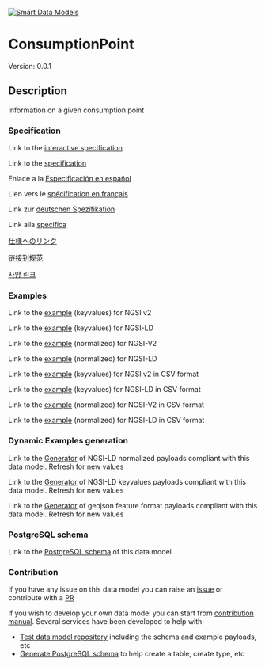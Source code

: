 [![Smart Data Models](https://smartdatamodels.org/wp-content/uploads/2022/01/SmartDataModels_logo.png "Logo")](https://smartdatamodels.org)
# ConsumptionPoint
Version: 0.0.1

## Description 

Information on a given consumption point
### Specification

Link to the [interactive specification](https://swagger.lab.fiware.org/?url=https://smart-data-models.github.io/dataModel.Consumption/ConsumptionPoint/swagger.yaml)

Link to the [specification](https://github.com/smart-data-models/dataModel.Consumption/blob/master/ConsumptionPoint/doc/spec.md)

Enlace a la [Especificación en español](https://github.com/smart-data-models/dataModel.Consumption/blob/master/ConsumptionPoint/doc/spec_ES.md)

Lien vers le [spécification en français](https://github.com/smart-data-models/dataModel.Consumption/blob/master/ConsumptionPoint/doc/spec_FR.md)

Link zur [deutschen Spezifikation](https://github.com/smart-data-models/dataModel.Consumption/blob/master/ConsumptionPoint/doc/spec_DE.md)

Link alla [specifica](https://github.com/smart-data-models/dataModel.Consumption/blob/master/ConsumptionPoint/doc/spec_IT.md)

[仕様へのリンク](https://github.com/smart-data-models/dataModel.Consumption/blob/master/ConsumptionPoint/doc/spec_JA.md)

[链接到规范](https://github.com/smart-data-models/dataModel.Consumption/blob/master/ConsumptionPoint/doc/spec_ZH.md)

[사양 링크](https://github.com/smart-data-models/dataModel.Consumption/blob/master/ConsumptionPoint/doc/spec_KO.md)
### Examples

Link to the [example](https://smart-data-models.github.io/dataModel.Consumption/ConsumptionPoint/examples/example.json) (keyvalues) for NGSI v2

Link to the [example](https://smart-data-models.github.io/dataModel.Consumption/ConsumptionPoint/examples/example.jsonld) (keyvalues) for NGSI-LD

Link to the [example](https://smart-data-models.github.io/dataModel.Consumption/ConsumptionPoint/examples/example-normalized.json) (normalized) for NGSI-V2

Link to the [example](https://smart-data-models.github.io/dataModel.Consumption/ConsumptionPoint/examples/example-normalized.jsonld) (normalized) for NGSI-LD

Link to the [example](https://github.com/smart-data-models/dataModel.Consumption/blob/master/ConsumptionPoint/examples/example.json.csv) (keyvalues) for NGSI v2 in CSV format

Link to the [example](https://github.com/smart-data-models/dataModel.Consumption/blob/master/ConsumptionPoint/examples/example.jsonld.csv) (keyvalues) for NGSI-LD in CSV format

Link to the [example](https://github.com/smart-data-models/dataModel.Consumption/blob/master/ConsumptionPoint/examples/example-normalized.json.csv) (normalized) for NGSI-V2 in CSV format

Link to the [example](https://github.com/smart-data-models/dataModel.Consumption/blob/master/ConsumptionPoint/examples/example-normalized.jsonld.csv) (normalized) for NGSI-LD in CSV format
### Dynamic Examples generation

Link to the [Generator](https://smartdatamodels.org/extra/ngsi-ld_generator.php?schemaUrl=https://raw.githubusercontent.com/smart-data-models/dataModel.Consumption/master/ConsumptionPoint/schema.json&email=info@smartdatamodels.org) of NGSI-LD normalized payloads compliant with this data model. Refresh for new values

Link to the [Generator](https://smartdatamodels.org/extra/ngsi-ld_generator_keyvalues.php?schemaUrl=https://raw.githubusercontent.com/smart-data-models/dataModel.Consumption/master/ConsumptionPoint/schema.json&email=info@smartdatamodels.org) of NGSI-LD keyvalues payloads compliant with this data model. Refresh for new values

Link to the [Generator](https://smartdatamodels.org/extra/geojson_features_generator.php?schemaUrl=https://raw.githubusercontent.com/smart-data-models/dataModel.Consumption/master/ConsumptionPoint/schema.json&email=info@smartdatamodels.org) of geojson feature format payloads compliant with this data model. Refresh for new values
### PostgreSQL schema

Link to the [PostgreSQL schema](https://github.com/smart-data-models/dataModel.Consumption/blob/master/ConsumptionPoint/schema.sql) of this data model
### Contribution

 If you have any issue on this data model you can raise an [issue](https://github.com/smart-data-models/dataModel.Consumption/issues)  or contribute with a [PR](https://github.com/smart-data-models/dataModel.Consumption/pulls)

 If you wish to develop your own data model you can start from [contribution manual](https://bit.ly/contribution_manual). Several services have been developed to help with: 
 - [Test data model repository](https://smartdatamodels.org/index.php/data-models-contribution-api/) including the schema and example payloads, etc
 - [Generate PostgreSQL schema](https://smartdatamodels.org/index.php/sql-service/) to help create a table, create type, etc